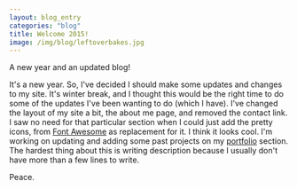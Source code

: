 ```yaml
---
layout: blog_entry
categories: "blog"
title: Welcome 2015!
image: /img/blog/leftoverbakes.jpg
---
```


A new year and an updated blog!

It's a new year. So, I've decided I should make some updates and changes to my site. It's winter break, and I thought this would be the right time to do some of the updates I've been wanting to do (which I have). I've changed the layout of my site a bit, the about me page, and removed the contact link. I saw no need for that particular section when I could just add the pretty icons, from <a href="http://fortawesome.github.io/Font-Awesome/">Font Awesome</a> as replacement for it. I think it looks cool. I'm working on updating and adding some past projects on my <a href="/portfolio">portfolio</a> section. The hardest thing about this is writing description because I usually don't have more than a few lines to write. 

Peace.